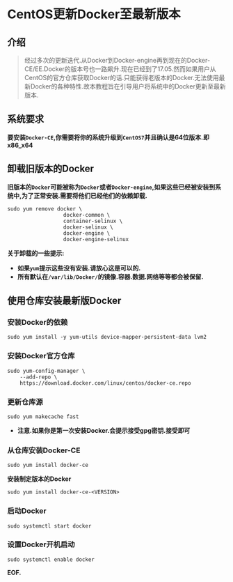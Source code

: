# CentOS更新Docker至最新版本



## 介绍



> 经过多次的更新迭代.从Docker到Docker-engine再到现在的Docker-CE/EE.Docker的版本号也一路飙升.现在已经到了17.05.然而如果用户从CentOS的官方仓库获取Docker的话.只能获得老版本的Docker.无法使用最新Docker的各种特性.故本教程旨在引导用户将系统中的Docker更新至最新版本.



## 系统要求



​        **要安装`Docker-CE`,你需要将你的系统升级到`CentOS7`并且确认是64位版本.即x86_x64**



## 卸载旧版本的Docker



​       **旧版本的`Docker`可能被称为`Docker`或者`Docker-engine`,如果这些已经被安装到系统中,为了正常安装.需要将他们已经他们的依赖卸载.**

```
sudo yum remove docker \
                  docker-common \
                  container-selinux \
                  docker-selinux \
                  docker-engine \
                  docker-engine-selinux  
```

 **关于卸载的一些提示:**

* **如果`yum`提示这些没有安装.请放心这是可以的.**
* **所有默认在`/var/lib/Docker/`的镜像.容器.数据.网络等等都会被保留.**





## 使用仓库安装最新版Docker



### 安装Docker的依赖



```
sudo yum install -y yum-utils device-mapper-persistent-data lvm2
```



### 安装Docker官方仓库



```
sudo yum-config-manager \
    --add-repo \
    https://download.docker.com/linux/centos/docker-ce.repo
```



### 更新仓库源



```
sudo yum makecache fast
```

* **注意.如果你是第一次安装Docker.会提示接受gpg密钥.接受即可**





### 从仓库安装Docker-CE



```
sudo yum install docker-ce
```



**安装制定版本的Docker**

```
sudo yum install docker-ce-<VERSION>
```



### 启动Docker



```
sudo systemctl start docker
```



### 设置Docker开机启动



```
sudo systemctl enable docker
```



**EOF.**


